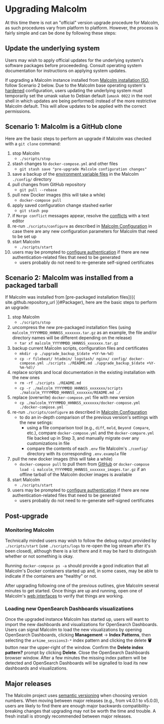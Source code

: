 # <a name="UpgradePlan"></a>Upgrading Malcolm

At this time there is not an "official" version upgrade procedure for Malcolm, as such procedures vary from platform to platform. However, the process is fairly simple and can be done by following these steps:

## Update the underlying system

Users may wish to apply official updates for the underlying system's software packages before proceededing. Consult operating system documentation for instructions on applying system updates.

If upgrading a Malcolm instance installed from [Malcolm installation ISO](malcolm-iso.md#ISOInstallation), follow Scenario 2 below. Due to the Malcolm base operating system's [hardened](hardening.md#Hardening) configuration, users updating the underlying system must temporarily set the umask value to Debian default (`umask 0022` in the root shell in which updates are being performed) instead of the more restrictive Malcolm default. This will allow updates to be applied with the correct permissions.

## Scenario 1: Malcolm is a GitHub clone

Here are the basic steps to perform an upgrade if Malcolm was checked with a `git clone` command:

1. stop Malcolm
    * `./scripts/stop`
1. stash changes to `docker-compose.yml` and other files
    * `git stash save "pre-upgrade Malcolm configuration changes"`
1. save a backup of the [environment variable files](malcolm-config.md#MalcolmConfigEnvVars) in the Malcolm `./config/` directory
1. pull changes from GitHub repository
    * `git pull --rebase`
1. pull new Docker images (this will take a while)
    * `docker-compose pull`
1. apply saved configuration change stashed earlier
    * `git stash pop`
1. if `Merge conflict` messages appear, resolve the [conflicts](https://git-scm.com/book/en/v2/Git-Branching-Basic-Branching-and-Merging#_basic_merge_conflicts) with a text editor
1. re-run `./scripts/configure` as described in [Malcolm Configuration](malcolm-config.md#ConfigAndTuning) in case there are any new configuration parameters for Malcolm that need to be set up
1. start Malcolm
    * `./scripts/start`
1. users may be prompted to [configure authentication](authsetup.md#AuthSetup) if there are new authentication-related files that need to be generated
    * users probably do not need to re-generate self-signed certificates

## Scenario 2: Malcolm was installed from a packaged tarball

If Malcolm was installed from [pre-packaged installation files]({{ site.github.repository_url }}#Packager), here are the basic steps to perform an upgrade:

1. stop Malcolm
    * `./scripts/stop`
1. uncompress the new pre-packaged installation files (using `malcolm_YYYYMMDD_HHNNSS_xxxxxxx.tar.gz` as an example, the file and/or directory names will be different depending on the release)
    * `tar xf malcolm_YYYYMMDD_HHNNSS_xxxxxxx.tar.gz`
1. backup current Malcolm scripts, configuration files and certificates
    * `mkdir -p ./upgrade_backup_$(date +%Y-%m-%d)`
    * `cp -r filebeat/ htadmin/ logstash/ nginx/ config/ docker-compose.yml ./scripts ./README.md ./upgrade_backup_$(date +%Y-%m-%d)/`
1. replace scripts and local documentation in the existing installation with the new ones
    * `rm -rf ./scripts ./README.md`
    * `cp -r ./malcolm_YYYYMMDD_HHNNSS_xxxxxxx/scripts ./malcolm_YYYYMMDD_HHNNSS_xxxxxxx/README.md ./`
1. replace (overwrite) `docker-compose.yml` file with new version
    * `cp ./malcolm_YYYYMMDD_HHNNSS_xxxxxxx/docker-compose.yml ./docker-compose.yml`
1. re-run `./scripts/configure` as described in [Malcolm Configuration](malcolm-config.md#ConfigAndTuning)
    * to do an in-depth comparison of the previous version's settings with the new setings:
        + using a file comparison tool (e.g., `diff`, `meld`, `Beyond Compare`, etc.), compare `docker-compose.yml` and the `docker-compare.yml` file backed up in Step 3, and manually migrate over any customizations in file
        + compare the contents of each  `.env` file  Malcolm's `./config/` directory with its corresponding `.env.example` file
1. pull the new docker images (this will take a while)
    * `docker-compose pull` to pull them from [GitHub](https://github.com/orgs/idaholab/packages?repo_name=Malcolm) or `docker-compose load -i malcolm_YYYYMMDD_HHNNSS_xxxxxxx_images.tar.gz` if an offline tarball of the Malcolm docker images is available
1. start Malcolm
    * `./scripts/start`
1. users may be prompted to [configure authentication](authsetup.md#AuthSetup) if there are new authentication-related files that need to be generated
    * users probably do not need to re-generate self-signed certificates

## Post-upgrade

### Monitoring Malcolm

Technically minded users may wish to follow the debug output provided by `./scripts/start` (use `./scripts/logs` to re-open the log stream after it's been closed), although there is a lot there and it may be hard to distinguish whether or not something is okay.

Running `docker-compose ps -a` should provide a good indication that all Malcolm's Docker containers started up and, in some cases, may be able to indicate if the containers are "healthy" or not.

After upgrading following one of the previous outlines, give Malcolm several minutes to get started. Once things are up and running, open one of Malcolm's [web interfaces](quickstart.md#UserInterfaceURLs) to verify that things are working.

### Loading new OpenSearch Dashboards visualizations

Once the upgraded instance Malcolm has started up, users will want to import the new dashboards and visualizations for OpenSearch Dashboards. Users can signal Malcolm to load the new visualizations by opening OpenSearch Dashboards, clicking **Management** → **Index Patterns**, then selecting the `arkime_sessions3-*` index pattern and clicking the delete **🗑** button near the upper-right of the window. Confirm the **Delete index pattern?** prompt by clicking **Delete**. Close the OpenSearch Dashboards browser window. After a few minutes the missing index pattern will be detected and OpenSearch Dashboards will be signalled to load its new dashboards and visualizations.

## Major releases

The Malcolm project uses [semantic versioning](https://semver.org/) when choosing version numbers. When moving between major releases (e.g., from v4.0.1 to v5.0.0), users are likely to find there are enough major backwards compatibility-breaking changes that upgrading may not be worth the time and trouble. A fresh install is strongly recommended between major releases.